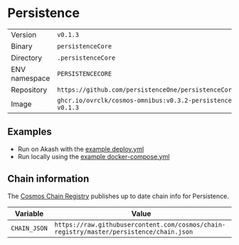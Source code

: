 # Persistence

| | |
|---|---|
|Version|`v0.1.3`|
|Binary|`persistenceCore`|
|Directory|`.persistenceCore`|
|ENV namespace|`PERSISTENCECORE`|
|Repository|`https://github.com/persistenceOne/persistenceCore`|
|Image|`ghcr.io/ovrclk/cosmos-omnibus:v0.3.2-persistence-v0.1.3`|

## Examples

- Run on Akash with the [example deploy.yml](./deploy.yml)
- Run locally using the [example docker-compose.yml](./docker-compose.yml)

## Chain information

The [Cosmos Chain Registry](https://github.com/cosmos/chain-registry) publishes up to date chain info for Persistence.

|Variable|Value|
|---|---|
|`CHAIN_JSON`|`https://raw.githubusercontent.com/cosmos/chain-registry/master/persistence/chain.json`|
